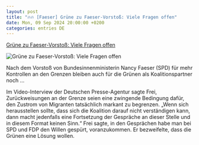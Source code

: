 ```yaml
---
layout: post
title: "🔥🔥 [Faeser] Grüne zu Faeser-Vorstoß: Viele Fragen offen"
date: Mon, 09 Sep 2024 20:00:00 +0200
categories: entries DE
---
```

[Grüne zu Faeser-Vorstoß: Viele Fragen offen](https://ga.de/news/politik/deutschland/gruene-zu-faeser-vorstoss-viele-fragen-offen_aid-118781105)

![Grüne zu Faeser-Vorstoß: Viele Fragen offen](https://ga.de/imgs/93/2/1/1/5/8/0/2/0/1/tok_3aaa4250052ee20160519c1c49a35364/w1200_h630_x698_y988_fiucthn6vu-v9-ax-s2048-584f192e2c168229.jpeg)

Nach dem Vorstoß von Bundesinnenministerin Nancy Faeser (SPD) für mehr Kontrollen an den Grenzen bleiben auch für die Grünen als Koalitionspartner noch ...

Im Video-Interview der Deutschen Presse-Agentur sagte Frei, Zurückweisungen an der Grenze seien eine zwingende Bedingung dafür, den Zustrom von Migranten tatsächlich markant zu begrenzen. „Wenn sich herausstellen sollte, dass sich die Koalition darauf nicht verständigen kann, dann macht jedenfalls eine Fortsetzung der Gespräche an dieser Stelle und in diesem Format keinen Sinn.“ Frei sagte, in den Gesprächen habe man bei SPD und FDP den Willen gespürt, voranzukommen. Er bezweifelte, dass die Grünen eine Lösung wollen.

